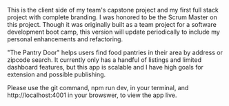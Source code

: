 This is the client side of my team's capstone project and my first full stack project with complete branding.
I was honored to be the Scrum Master on this project.
Though it was originally built as a team project for a software development boot camp,
this version will update periodically to include my personal enhancements and refactoring.

"The Pantry Door" helps users find food pantries in their area by address or zipcode search.
It currently only has a handful of listings and limited dashboard features, 
but this app is scalable and I have high goals for extension and possible publishing.

Please use the git command, npm run dev, in your terminal,
and http://localhost:4001 in your browswer, to view the app live.
